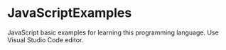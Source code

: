 # JavaScriptExamples
JavaScript basic examples for learning this programming language. Use Visual Studio Code editor.
